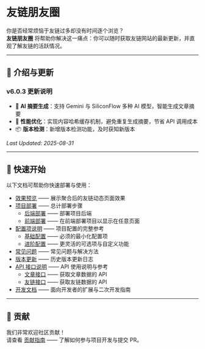 # 友链朋友圈

你是否经常烦恼于友链过多却没有时间逐个浏览？  
**友链朋友圈** 将帮助你解决这一痛点：你可以随时获取友链网站的最新更新，并直观了解友链的活跃情况。

---

## 📢 介绍与更新

### v6.0.3 更新说明
- 🤖 **AI 摘要生成**：支持 Gemini 与 SiliconFlow 多种 AI 模型，智能生成文章摘要  
- 🚀 **性能优化**：实现内容哈希缓存机制，避免重复生成摘要，节省 API 调用成本  
- 📦 **版本检测**：新增版本检测功能，及时获知新版本  

_Last Updated: 2025-08-31_

---

## 🚀 快速开始

以下文档可帮助你快速部署与使用：

- [效果预览](/docs/preview) —— 展示聚合后的友链动态页面效果  
- [项目部署](/docs/deployment/) —— 总计部署步骤
  - [后端部署](/docs/deployment/backend) —— 部署项目后端
  - [前端部署](/docs/deployment/frontend) —— 在前端部署项目以显示在任意页面
- [配置项说明](/docs/configuration/) —— 项目配置的完整参考  
  - [基础配置](/docs/configuration/basic) —— 必须的最小化配置项  
  - [进阶配置](/docs/configuration/advanced) —— 更灵活的可选项与自定义功能  
- [常见问题](/docs/faq) —— 常见问题与解决方法  
- [版本更新](/docs/changelog) —— 历史版本更新日志  
- [API 接口说明](/docs/api/) —— API 使用说明与参考  
  - [文章接口](/docs/api/articles) —— 获取文章数据的 API  
  - [友链接口](/docs/api/friends) —— 获取友链数据的 API  
- [开发文档](/docs/development/) —— 面向开发者的扩展与二次开发指南  

---

## 🤝 贡献

我们非常欢迎社区贡献！  
请查看 [贡献指南](/contributing/) —— 了解如何参与项目开发与提交 PR。

